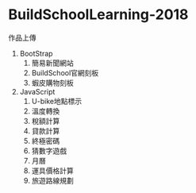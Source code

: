 # BuildSchoolLearning-2018
作品上傳  
1. BootStrap  
    1. 簡易新聞網站    
    2. BuildSchool官網刻板  
    3. 蝦皮購物刻板  
2. JavaScript  
    1. U-bike地點標示  
    2. 溫度轉換  
    3. 稅額計算  
    4. 貸款計算
    5. 終極密碼  
    6. 猜數字遊戲  
    7. 月曆  
    8. 運具價格計算
    9. 旅遊路線規劃

